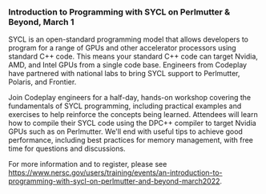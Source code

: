 ### Introduction to Programming with SYCL on Perlmutter & Beyond, March 1

SYCL is an open-standard programming model that allows developers to program for
a range of GPUs and other accelerator processors using standard C++ code. This
means your standard C++ code can target Nvidia, AMD, and Intel GPUs from a
single code base. Engineers from Codeplay have partnered with national labs to
bring SYCL support to Perlmutter, Polaris, and Frontier.

Join Codeplay engineers for a half-day, hands-on workshop covering the
fundamentals of SYCL programming, including practical examples and exercises to
help reinforce the concepts being learned. Attendees will learn how to compile
their SYCL code using the DPC++ compiler to target Nvidia GPUs such as on
Perlmutter. We'll end with useful tips to achieve good performance, including
best practices for memory management, with free time for questions and
discussions.

For more information and to register, please see 
<https://www.nersc.gov/users/training/events/an-introduction-to-programming-with-sycl-on-perlmutter-and-beyond-march2022>.
